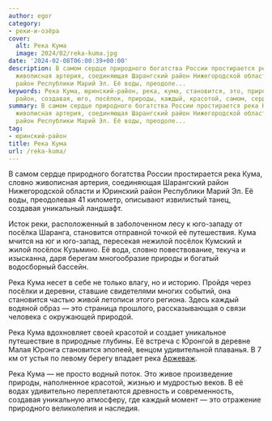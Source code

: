 ```yaml
---
author: egor
category:
- реки-и-озёра
cover:
  alt: Река Кума
  image: 2024/02/reka-kuma.jpg
date: '2024-02-08T06:00:39+00:00'
description: В самом сердце природного богатства России простирается река Кума, словно
  живописная артерия, соединяющая Шарангский район Нижегородской области и Юринский
  район Республики Марий Эл. Её воды, преодоле...
keywords: Река Кума, юринский-район, река, кума, становится, это, природного, словно,
  район, создавая, юго, посёлок, природы, каждый, красотой, самом, сердце
summary: В самом сердце природного богатства России простирается река Кума, словно
  живописная артерия, соединяющая Шарангский район Нижегородской области и Юринский
  район Республики Марий Эл. Её воды, преодоле...
tag:
- юринский-район
title: Река Кума
url: /reka-kuma/
---
```


В самом сердце природного богатства России простирается река Кума, словно живописная артерия, соединяющая Шарангский район Нижегородской области и Юринский район Республики Марий Эл. Её воды, преодолевая 41 километр, описывают извилистый танец, создавая уникальный ландшафт.

Исток реки, расположенный в заболоченном лесу к юго-западу от посёлка Шаранга, становится отправной точкой её путешествия. Кума мчится на юг и юго-запад, пересекая нежилой посёлок Кумский и жилой посёлок Кузьмино. Её вода, словно повествование, текуча и изысканна, даря берегам многообразие природы и богатый водосборный бассейн.

Река Кума несет в себе не только влагу, но и историю. Пройдя через посёлки и деревни, ставшие свидетелями многих событий, она становится частью живой летописи этого региона. Здесь каждый водяной образ — это страница прошлого, рассказывающая о связи человека с окружающей природой.

Река Кума вдохновляет своей красотой и создает уникальное путешествие в природные глубины. Её встреча с Юронгой в деревне Малая Юронга становится эпопеей, венцом удивительной плаванья. В 7 км от устья по левому берегу впадает река [Аржеваж](/arzhevazh/).

Река Кума — не просто водный поток. Это живое произведение природы, наполненное красотой, жизнью и мудростью веков. В её водах удивительно переплетаются древность и современность, создавая уникальную атмосферу, где каждый момент — это отражение природного великолепия и наследия.